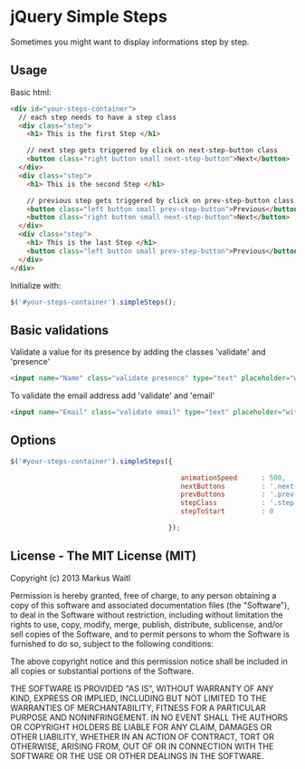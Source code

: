 # jQuery Simple Steps

Sometimes you might want to display informations step by step.

Usage
-----
Basic html:
```html
<div id="your-steps-container">
  // each step needs to have a step class
  <div class="step">
    <h1> This is the first Step </h1>

    // next step gets triggered by click on next-step-button class
    <button class="right button small next-step-button">Next</button>
  </div>
  <div class="step">
    <h1> This is the second Step </h1>

    // previous step gets triggered by click on prev-step-button class
    <button class="left button small prev-step-button">Previous</button>
    <button class="right button small next-step-button">Next</button>
  </div>
  <div class="step">
    <h1> This is the last Step </h1>
    <button class="left button small prev-step-button">Previous</button>
  </div>
</div>
```
Initialize with:
```javascript
$('#your-steps-container').simpleSteps();
```
Basic validations
-----------------
Validate a value for its presence by adding the classes 'validate' and 'presence'
```html
<input name="Name" class="validate presence" type="text" placeholder="with basic validation">
```

To validate the email address add 'validate' and 'email'
```html
<input name="Email" class="validate email" type="text" placeholder="with email validation">
```

Options
----------------
```javascript
$('#your-steps-container').simpleSteps({

                                          animationSpeed      : 500,
                                          nextButtons         : '.next-step-button',
                                          prevButtons         : '.prev-step-button',
                                          stepClass           : '.step',
                                          stepToStart         : 0

                                       });

```
License - The MIT License (MIT)
-------------------------------

  Copyright (c) 2013 Markus Waitl

  Permission is hereby granted, free of charge, to any person obtaining a copy of this software and associated documentation files (the "Software"), to deal in the Software without restriction, including without limitation the rights to use, copy, modify, merge, publish, distribute, sublicense, and/or sell copies of the Software, and to permit persons to whom the Software is furnished to do so, subject to the following conditions:

  The above copyright notice and this permission notice shall be included in all copies or substantial portions of the Software.

  THE SOFTWARE IS PROVIDED "AS IS", WITHOUT WARRANTY OF ANY KIND, EXPRESS OR IMPLIED, INCLUDING BUT NOT LIMITED TO THE WARRANTIES OF MERCHANTABILITY, FITNESS FOR A PARTICULAR PURPOSE AND NONINFRINGEMENT. IN NO EVENT SHALL THE AUTHORS OR COPYRIGHT HOLDERS BE LIABLE FOR ANY CLAIM, DAMAGES OR OTHER LIABILITY, WHETHER IN AN ACTION OF CONTRACT, TORT OR OTHERWISE, ARISING FROM, OUT OF OR IN CONNECTION WITH THE SOFTWARE OR THE USE OR OTHER DEALINGS IN THE SOFTWARE.
